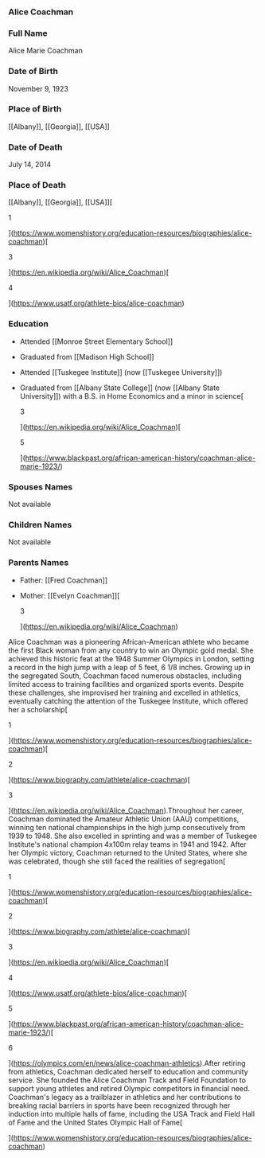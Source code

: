 ### Alice Coachman

### Full Name

Alice Marie Coachman

### Date of Birth

November 9, 1923

### Place of Birth

[[Albany]], [[Georgia]], [[USA]]

### Date of Death

July 14, 2014

### Place of Death

[[Albany]], [[Georgia]], [[USA]][

1



](https://www.womenshistory.org/education-resources/biographies/alice-coachman)[

3



](https://en.wikipedia.org/wiki/Alice_Coachman)[

4



](https://www.usatf.org/athlete-bios/alice-coachman)

### Education

- Attended [[Monroe Street Elementary School]]
- Graduated from [[Madison High School]]
- Attended [[Tuskegee Institute]] (now [[Tuskegee University]])
- Graduated from [[Albany State College]] (now [[Albany State University]]) with a B.S. in Home Economics and a minor in science[
    
    3
    
    
    
    ](https://en.wikipedia.org/wiki/Alice_Coachman)[
    
    5
    
    
    
    ](https://www.blackpast.org/african-american-history/coachman-alice-marie-1923/)

### Spouses Names

Not available

### Children Names

Not available

### Parents Names

- Father: [[Fred Coachman]]
- Mother: [[Evelyn Coachman]][
    
    3
    
    
    
    ](https://en.wikipedia.org/wiki/Alice_Coachman)

Alice Coachman was a pioneering African-American athlete who became the first Black woman from any country to win an Olympic gold medal. She achieved this historic feat at the 1948 Summer Olympics in London, setting a record in the high jump with a leap of 5 feet, 6 1/8 inches. Growing up in the segregated South, Coachman faced numerous obstacles, including limited access to training facilities and organized sports events. Despite these challenges, she improvised her training and excelled in athletics, eventually catching the attention of the Tuskegee Institute, which offered her a scholarship[

1



](https://www.womenshistory.org/education-resources/biographies/alice-coachman)[

2



](https://www.biography.com/athlete/alice-coachman)[

3



](https://en.wikipedia.org/wiki/Alice_Coachman).Throughout her career, Coachman dominated the Amateur Athletic Union (AAU) competitions, winning ten national championships in the high jump consecutively from 1939 to 1948. She also excelled in sprinting and was a member of Tuskegee Institute's national champion 4x100m relay teams in 1941 and 1942. After her Olympic victory, Coachman returned to the United States, where she was celebrated, though she still faced the realities of segregation[

1



](https://www.womenshistory.org/education-resources/biographies/alice-coachman)[

2



](https://www.biography.com/athlete/alice-coachman)[

3



](https://en.wikipedia.org/wiki/Alice_Coachman)[

4



](https://www.usatf.org/athlete-bios/alice-coachman)[

5



](https://www.blackpast.org/african-american-history/coachman-alice-marie-1923/)[

6



](https://olympics.com/en/news/alice-coachman-athletics).After retiring from athletics, Coachman dedicated herself to education and community service. She founded the Alice Coachman Track and Field Foundation to support young athletes and retired Olympic competitors in financial need. Coachman's legacy as a trailblazer in athletics and her contributions to breaking racial barriers in sports have been recognized through her induction into multiple halls of fame, including the USA Track and Field Hall of Fame and the United States Olympic Hall of Fame[

  


](https://www.womenshistory.org/education-resources/biographies/alice-coachman)